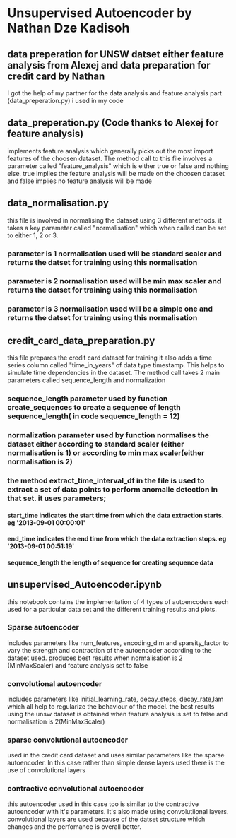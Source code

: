 # Unsupervised Autoencoder by Nathan Dze Kadisoh 

## data preperation for UNSW datset either feature analysis from Alexej and data preparation for credit card by Nathan 
I got the help of my partner for the data analysis and feature analysis part (data_preperation.py) i used in my code 

## data_preperation.py (Code thanks to Alexej for feature analysis)
implements feature analysis which generally picks out the most import features of the choosen dataset. The method call to this file involves a parameter called "feature_analysis" which is either true or false and nothing else. true implies the feature analysis will be made on the choosen dataset and false implies no feature analysis will be made 

## data_normalisation.py
this file is involved in normalising the dataset using 3 different methods. it takes a key parameter called "normalisation" which when called can be set to either 1, 2 or 3.
### parameter is 1 normalisation used will be standard scaler and returns the datset for training using this normalisation
### parameter is 2 normalisation used will be min max scaler and returns the datset for training using this normalisation
### parameter is 3 normalisation used will be a simple one and returns the datset for training using this normalisation

## credit_card_data_preparation.py
this file prepares the credit card dataset for training it also adds a time series column called "time_in_years" of data type timestamp. This helps to simulate time dependencies in the dataset.
The method call takes 2 main parameters called sequence_length and normalization 
### sequence_length parameter used by function create_sequences to create a sequence of length sequence_length( in code sequence_length = 12)
### normalization parameter used by function normalises the dataset either according to standard scaler (either normalisation is 1) or according to min max scaler(either normalisation is 2) 

### the method extract_time_interval_df in the file is used to extract a set of data points to perform anomalie detection in that set. it uses parameters; 
#### start_time indicates the start time from which the data extraction starts. eg '2013-09-01 00:00:01'
#### end_time indicates the end time from which the data extraction stops. eg '2013-09-01 00:51:19'
#### sequence_length the length of sequence for creating sequence data

## unsupervised_Autoencoder.ipynb
this notebook contains the implementation of 4 types of autoencoders each used for a particular data set and the different training results and plots.

### Sparse autoencoder 
includes parameters like num_features, encoding_dim and sparsity_factor to vary the strength and contraction of the autoencoder according to the dataset used. produces best results when normalisation is 2 (MinMaxScaler) and feature analysis set to false 
### convolutional autoencoder
includes parameters like initial_learning_rate, decay_steps, decay_rate,lam which all help to regularize the behaviour of the model. the best results using the unsw dataset is obtained when feature analysis is set to false and normalisation is 2(MinMaxScaler)
### sparse convolutional autoencoder
used in the credit card dataset and uses similar parameters like the sparse autoencoder. In this case rather than simple dense layers used there is the use of convolutional layers
### contractive convolutional autoencoder
this autoencoder used in this case too is similar to the contractive autoencoder with it's parameters. It's also made using convolutiional layers. 
convolutional layers are used because of the datset structure which changes and the perfomance is overall better.
